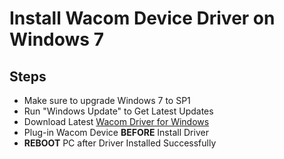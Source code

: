 # Install Wacom Device Driver on Windows 7

## Steps
* Make sure to upgrade Windows 7 to SP1
* Run "Windows Update" to Get Latest Updates
* Download Latest [Wacom Driver for Windows](http://support.wacom.com.cn/download/drivers.aspx)
* Plug-in Wacom Device **BEFORE** Install Driver
* **REBOOT** PC after Driver Installed Successfully
